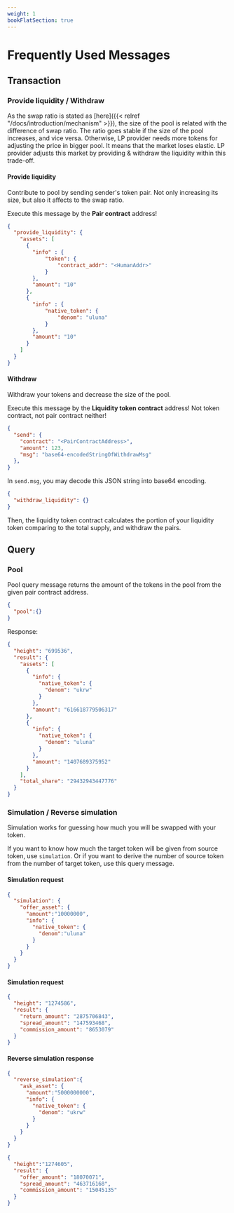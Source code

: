 ```yaml
---
weight: 1
bookFlatSection: true
---
```


# Frequently Used Messages

## Transaction

### Provide liquidity / Withdraw

As the swap ratio is stated as [here]({{< relref "/docs/introduction/mechanism" >}}), the size of the pool is related with the difference of swap ratio. The ratio goes stable if the size of the pool increases, and vice versa. Otherwise, LP provider needs more tokens for adjusting the price in bigger pool. It means that the market loses elastic. LP provider adjusts this market by providing & withdraw the liquidity within this trade-off.

#### Provide liquidity

Contribute to pool by sending sender's token pair. Not only increasing its size, but also it affects to the swap ratio.

Execute this message by the **Pair contract** address!

```json
{
  "provide_liquidity": {
    "assets": [
      {
        "info" : {
            "token": {
                "contract_addr": "<HumanAddr>"
            }
        },
        "amount": "10"
      },
      {
        "info" : {
            "native_token": {
                "denom": "uluna"
            }
        },
        "amount": "10"
      }
    ]
  }
}
```

#### Withdraw

Withdraw your tokens and decrease the size of the pool.

Execute this message by the **Liquidity token contract** address! Not token contract, not pair contract neither!

```json
{
  "send": {
    "contract": "<PairContractAddress>",
    "amount": 123,
    "msg": "base64-encodedStringOfWithdrawMsg"
  },
}
```

In `send.msg`, you may decode this JSON string into base64 encoding.

```json
{
  "withdraw_liquidity": {}
}
```

Then, the liquidity token contract calculates the portion of your liquidity token comparing to the total supply, and withdraw the pairs.

## Query

### Pool

Pool query message returns the amount of the tokens in the pool from the given pair contract address.

```json
{
  "pool":{}
}
```

Response:

```json
{
  "height": "699536",
  "result": {
    "assets": [
      {
        "info": {
          "native_token": {
            "denom": "ukrw"
          }
        },
        "amount": "616618779506317"
      },
      {
        "info": {
          "native_token": {
            "denom": "uluna"
          }
        },
        "amount": "1407689375952"
      }
    ],
    "total_share": "29432943447776"
  }
}
```

### Simulation / Reverse simulation

Simulation works for guessing how much you will be swapped with your token.

If you want to know how much the target token will be given from source token, use `simulation`. Or if you want to derive the number of source token from the number of target token, use this query message.

#### Simulation request

```json
{
  "simulation": {
    "offer_asset": {
      "amount":"10000000",
      "info": {
        "native_token": {
          "denom":"uluna"
        }
      }
    }
  }
}
```

#### Simulation request

```json
{
  "height": "1274586",
  "result": {
    "return_amount": "2875706843",
    "spread_amount": "147593468",
    "commission_amount": "8653079"
  }
}
```

#### Reverse simulation response

```json
{
  "reverse_simulation":{
    "ask_asset": {
      "amount":"5000000000",
      "info": {
        "native_token": {
          "denom": "ukrw"
        }
      }
    }
  }
}
```

```json
{
  "height":"1274605",
  "result": {
    "offer_amount": "18070071",
    "spread_amount": "463716168",
    "commission_amount": "15045135"
  }
}
```